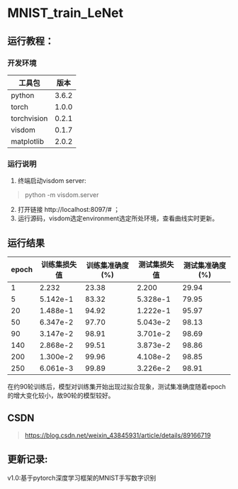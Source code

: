 # MNIST_train_LeNet
## 运行教程：
### 开发环境
工具包| 版本
-------- | -----
python | 3.6.2
torch | 1.0.0
torchvision|0.2.1
visdom|0.1.7
matplotlib|2.0.2

### 运行说明
 1. 终端启动visdom server:
> python -m visdom.server
 2. 打开链接 http://localhost:8097/# ；
 3. 运行源码，visdom选定environment选定所处环境，查看曲线实时更新。

## 运行结果
epoch | 训练集损失值 | 训练集准确度(%) | 测试集损失值| 测试集准确度(%)
-------- | -------- | ----------- | ----------- | -----------
1 |2.232|23.38|2.200|29.94
5 |5.142e-1|83.32|5.328e-1|79.95
20|1.488e-1|94.92|1.222e-1|95.97
50|6.347e-2|97.70|5.043e-2|98.13
90|3.147e-2|98.91|3.701e-2|98.69
140|2.868e-2|99.51|3.873e-2|98.86
200|1.300e-2|99.96|4.108e-2|98.85
250|6.061e-3|99.89|3.226e-2|98.91

在约90轮训练后，模型对训练集开始出现过拟合现象，测试集准确度随着epoch的增大变化较小，故90轮的模型较好。
 
## CSDN
> https://blog.csdn.net/weixin_43845931/article/details/89166719
## 更新记录:
v1.0:基于pytorch深度学习框架的MNIST手写数字识别